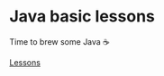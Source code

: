 # Java basic lessons

Time to brew some Java ☕

[Lessons ](https://vkrishnanb.github.io/javabasiclessons/)
